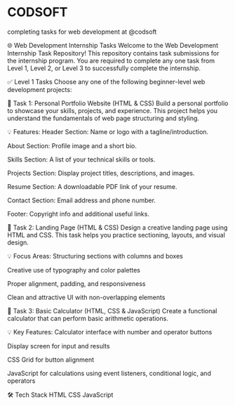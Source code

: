 # CODSOFT
completing tasks for web development at @codsoft

🌐 Web Development Internship Tasks
Welcome to the Web Development Internship Task Repository! This repository contains task submissions for the internship program. You are required to complete any one task from Level 1, Level 2, or Level 3 to successfully complete the internship.

✅ Level 1 Tasks
Choose any one of the following beginner-level web development projects:

🚀 Task 1: Personal Portfolio Website (HTML & CSS)
Build a personal portfolio to showcase your skills, projects, and experience. This project helps you understand the fundamentals of web page structuring and styling.

💡 Features:
Header Section: Name or logo with a tagline/introduction.

About Section: Profile image and a short bio.

Skills Section: A list of your technical skills or tools.

Projects Section: Display project titles, descriptions, and images.

Resume Section: A downloadable PDF link of your resume.

Contact Section: Email address and phone number.

Footer: Copyright info and additional useful links.


🎯 Task 2: Landing Page (HTML & CSS)
Design a creative landing page using HTML and CSS. This task helps you practice sectioning, layouts, and visual design.

💡 Focus Areas:
Structuring sections with columns and boxes

Creative use of typography and color palettes

Proper alignment, padding, and responsiveness

Clean and attractive UI with non-overlapping elements



🔢 Task 3: Basic Calculator (HTML, CSS & JavaScript)
Create a functional calculator that can perform basic arithmetic operations.

💡 Key Features:
Calculator interface with number and operator buttons

Display screen for input and results

CSS Grid for button alignment

JavaScript for calculations using event listeners, conditional logic, and operators



🛠 Tech Stack
HTML
CSS
JavaScript 
 


